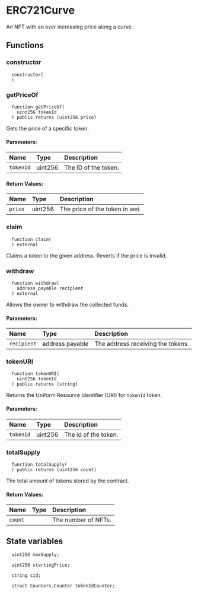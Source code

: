 # ERC721Curve

An NFT with an ever increasing price along a curve.



## Functions
### constructor
```solidity
  constructor(
  ) 
```




### getPriceOf
```solidity
  function getPriceOf(
    uint256 tokenId
  ) public returns (uint256 price)
```
Gets the price of a specific token.


#### Parameters:
| Name | Type | Description                                                          |
| :--- | :--- | :------------------------------------------------------------------- |
|`tokenId` | uint256 | The ID of the token.

#### Return Values:
| Name                           | Type          | Description                                                                  |
| :----------------------------- | :------------ | :--------------------------------------------------------------------------- |
|`price`| uint256 | The price of the token in wei.
### claim
```solidity
  function claim(
  ) external
```
Claims a token to the given address. Reverts if the price is invalid.



### withdraw
```solidity
  function withdraw(
    address payable recipient
  ) external
```
Allows the owner to withdraw the collected funds.


#### Parameters:
| Name | Type | Description                                                          |
| :--- | :--- | :------------------------------------------------------------------- |
|`recipient` | address payable | The address receiving the tokens.

### tokenURI
```solidity
  function tokenURI(
    uint256 tokenId
  ) public returns (string)
```

Returns the Uniform Resource Identifier (URI) for `tokenId` token.
#### Parameters:
| Name | Type | Description                                                          |
| :--- | :--- | :------------------------------------------------------------------- |
|`tokenId` | uint256 | The id of the token.

### totalSupply
```solidity
  function totalSupply(
  ) public returns (uint256 count)
```
The total amount of tokens stored by the contract.



#### Return Values:
| Name                           | Type          | Description                                                                  |
| :----------------------------- | :------------ | :--------------------------------------------------------------------------- |
|`count`|  | The number of NFTs.





## State variables
```solidity
  uint256 maxSupply;

  uint256 startingPrice;

  string cid;

  struct Counters.Counter tokenIdCounter;
```
